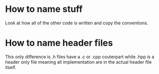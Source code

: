 # How to name stuff
Look at how all of the other code is written and copy the conventions.

# How to name header files
This only difference is .h files have a .c or .cpp couterpart while .hpp is a header only file meaning all implementation are in the actual header file itself.